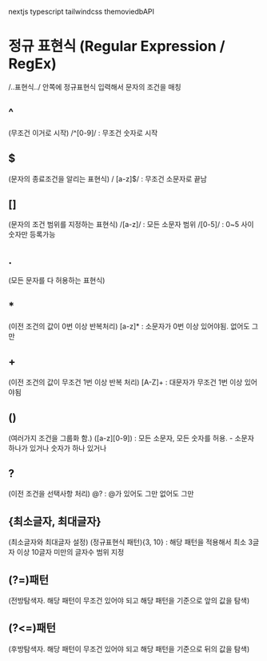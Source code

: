 nextjs typescript tailwindcss themoviedbAPI



# 정규 표현식 (Regular Expression / RegEx)
/..표현식../ 안쪽에 정규표현식 입력해서 문자의 조건을 매칭


## ^ 
(무조건 이거로 시작)
/^[0-9]/ : 무조건 숫자로 시작


## $ 
(문자의 종료조건을 알리는 표현식)
/ [a-z]$/ : 무조건 소문자로 끝남


## [] 
(문자의 조건 범위를 지정하는 표현식)
/[a-z]/ : 모든 소문자 범위 
/[0-5]/ : 0~5 사이 숫자만 등록가능


## .
(모든 문자를 다 허용하는 표현식)


## *
(이전 조건의 값이 0번 이상 반복처리)
[a-z]* : 소문자가 0번 이상 있어야됨. 없어도 그만


## +
(이전 조건의 값이 무조건 1번 이상 반복 처리)
[A-Z]+ : 대문자가 무조건 1번 이상 있어야됨


## ()
(여러가지 조건을 그룹화 함.)
([a-z][0-9]) : 모든 소문자, 모든 숫자를 허용. - 소문자 하나가 있거나 숫자가 하나 있거나


## ?
(이전 조건을 선택사항 처리)
@? : @가 있어도 그만 없어도 그만


## {최소글자, 최대글자}
(최소글자와 최대글자 설정)
(정규표현식 패턴){3, 10} : 해당 패턴을 적용해서 최소 3글자 이상 10글자 미만의 글자수 범위 지정


## (?=)패턴
(전방탐색자. 해당 패턴이 무조건 있어야 되고 해당 패턴을 기준으로 앞의 값을 탐색)


## (?<=)패턴
(후방탐색자. 해당 패턴이 무조건 있어야 되고 해당 패턴을 기준으로 뒤의 값을 탐색)